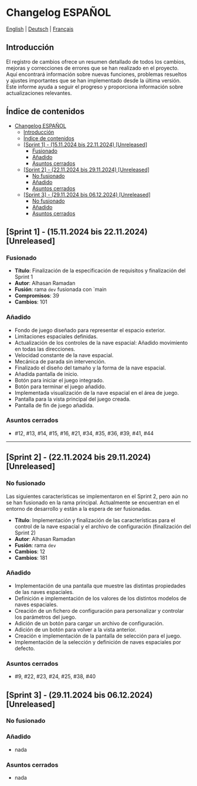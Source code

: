 # Changelog ESPAÑOL

<a href="CHANGELOG_EN.md">English</a> |
<a href="../CHANGELOG.md">Deutsch</a> |
<a href="CHANGELOG_FR.md">Français</a>

## Introducción

El registro de cambios ofrece un resumen detallado de todos los cambios, mejoras y correcciones de errores que se han realizado en el proyecto. Aquí encontrará información sobre nuevas funciones, problemas resueltos y ajustes importantes que se han implementado desde la última versión. Este informe ayuda a seguir el progreso y proporciona información sobre actualizaciones relevantes.

## Índice de contenidos
- [Changelog ESPAÑOL](#changelog-español)
  - [Introducción](#introducción)
  - [Índice de contenidos](#índice-de-contenidos)
  - [\[Sprint 1\] - (15.11.2024 bis 22.11.2024) \[Unreleased\]](#sprint-1---15112024-bis-22112024-unreleased)
    - [Fusionado](#fusionado)
    - [Añadido](#añadido)
    - [Asuntos cerrados](#asuntos-cerrados)
  - [\[Sprint 2\] - (22.11.2024 bis 29.11.2024) \[Unreleased\]](#sprint-2---22112024-bis-29112024-unreleased)
    - [No fusionado](#no-fusionado)
    - [Añadido](#añadido-1)
    - [Asuntos cerrados](#asuntos-cerrados-1)
  - [\[Sprint 3\] - (29.11.2024 bis 06.12.2024) \[Unreleased\]](#sprint-3---29112024-bis-06122024-unreleased)
    - [No fusionado](#no-fusionado-1)
    - [Añadido](#añadido-2)
    - [Asuntos cerrados](#asuntos-cerrados-2)

## [Sprint 1] - (15.11.2024 bis 22.11.2024) [Unreleased]
### Fusionado
- **Título**: Finalización de la especificación de requisitos y finalización del Sprint 1
- **Autor**: Alhasan Ramadan
- **Fusión**: rama `dev` fusionada con `main
- **Compromisos**: 39
- **Cambios**: 101
  
### Añadido
- Fondo de juego diseñado para representar el espacio exterior.
- Limitaciones espaciales definidas.
- Actualización de los controles de la nave espacial: Añadido movimiento en todas las direcciones.
- Velocidad constante de la nave espacial.
- Mecánica de parada sin intervención.
- Finalizado el diseño del tamaño y la forma de la nave espacial.
- Añadida pantalla de inicio.
- Botón para iniciar el juego integrado.
- Botón para terminar el juego añadido.
- Implementada visualización de la nave espacial en el área de juego.
- Pantalla para la vista principal del juego creada.
- Pantalla de fin de juego añadida.

### Asuntos cerrados
- #12, #13, #14, #15, #16, #21, #34, #35, #36, #39, #41, #44
---
## [Sprint 2] - (22.11.2024 bis 29.11.2024) [Unreleased]

### No fusionado
Las siguientes características se implementaron en el Sprint 2, pero aún no se han fusionado en la rama principal. Actualmente se encuentran en el entorno de desarrollo y están a la espera de ser fusionadas.

- **Título**: Implementación y finalización de las características para el control de la nave espacial y el archivo de configuración (finalización del Sprint 2)
- **Autor**: Alhasan Ramadan
- **Fusión**: rama `dev`
- **Cambios**: 12
- **Cambios**: 181
  
### Añadido
- Implementación de una pantalla que muestre las distintas propiedades de las naves espaciales.
- Definición e implementación de los valores de los distintos modelos de naves espaciales.
- Creación de un fichero de configuración para personalizar y controlar los parámetros del juego.
- Adición de un botón para cargar un archivo de configuración.
- Adición de un botón para volver a la vista anterior.
- Creación e implementación de la pantalla de selección para el juego.
- Implementación de la selección y definición de naves espaciales por defecto.

### Asuntos cerrados
- #9, #22, #23, #24, #25, #38, #40

## [Sprint 3] - (29.11.2024 bis 06.12.2024) [Unreleased]

### No fusionado

### Añadido
- nada

### Asuntos cerrados
- nada